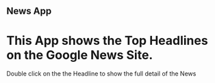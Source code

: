 ## News App
# This App shows the Top Headlines on the Google News Site.
Double click on the the Headline to show the full detail of the News
